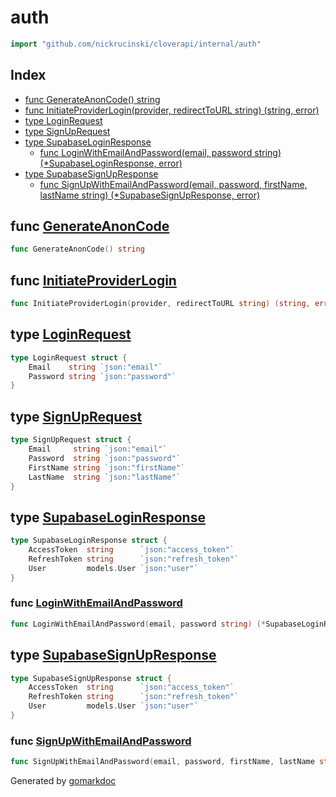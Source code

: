 <!-- Code generated by gomarkdoc. DO NOT EDIT -->

# auth

```go
import "github.com/nickrucinski/cloverapi/internal/auth"
```

## Index

- [func GenerateAnonCode\(\) string](<#GenerateAnonCode>)
- [func InitiateProviderLogin\(provider, redirectToURL string\) \(string, error\)](<#InitiateProviderLogin>)
- [type LoginRequest](<#LoginRequest>)
- [type SignUpRequest](<#SignUpRequest>)
- [type SupabaseLoginResponse](<#SupabaseLoginResponse>)
  - [func LoginWithEmailAndPassword\(email, password string\) \(\*SupabaseLoginResponse, error\)](<#LoginWithEmailAndPassword>)
- [type SupabaseSignUpResponse](<#SupabaseSignUpResponse>)
  - [func SignUpWithEmailAndPassword\(email, password, firstName, lastName string\) \(\*SupabaseSignUpResponse, error\)](<#SignUpWithEmailAndPassword>)


<a name="GenerateAnonCode"></a>
## func [GenerateAnonCode](<https://github.com/NicholasRucinski/CloverAPIRewrite/blob/main/internal/auth/utils.go#L8>)

```go
func GenerateAnonCode() string
```



<a name="InitiateProviderLogin"></a>
## func [InitiateProviderLogin](<https://github.com/NicholasRucinski/CloverAPIRewrite/blob/main/internal/auth/login.go#L60>)

```go
func InitiateProviderLogin(provider, redirectToURL string) (string, error)
```



<a name="LoginRequest"></a>
## type [LoginRequest](<https://github.com/NicholasRucinski/CloverAPIRewrite/blob/main/internal/auth/login.go#L14-L17>)



```go
type LoginRequest struct {
    Email    string `json:"email"`
    Password string `json:"password"`
}
```

<a name="SignUpRequest"></a>
## type [SignUpRequest](<https://github.com/NicholasRucinski/CloverAPIRewrite/blob/main/internal/auth/signup.go#L13-L18>)



```go
type SignUpRequest struct {
    Email     string `json:"email"`
    Password  string `json:"password"`
    FirstName string `json:"firstName"`
    LastName  string `json:"lastName"`
}
```

<a name="SupabaseLoginResponse"></a>
## type [SupabaseLoginResponse](<https://github.com/NicholasRucinski/CloverAPIRewrite/blob/main/internal/auth/login.go#L19-L23>)



```go
type SupabaseLoginResponse struct {
    AccessToken  string      `json:"access_token"`
    RefreshToken string      `json:"refresh_token"`
    User         models.User `json:"user"`
}
```

<a name="LoginWithEmailAndPassword"></a>
### func [LoginWithEmailAndPassword](<https://github.com/NicholasRucinski/CloverAPIRewrite/blob/main/internal/auth/login.go#L25>)

```go
func LoginWithEmailAndPassword(email, password string) (*SupabaseLoginResponse, error)
```



<a name="SupabaseSignUpResponse"></a>
## type [SupabaseSignUpResponse](<https://github.com/NicholasRucinski/CloverAPIRewrite/blob/main/internal/auth/signup.go#L20-L24>)



```go
type SupabaseSignUpResponse struct {
    AccessToken  string      `json:"access_token"`
    RefreshToken string      `json:"refresh_token"`
    User         models.User `json:"user"`
}
```

<a name="SignUpWithEmailAndPassword"></a>
### func [SignUpWithEmailAndPassword](<https://github.com/NicholasRucinski/CloverAPIRewrite/blob/main/internal/auth/signup.go#L26>)

```go
func SignUpWithEmailAndPassword(email, password, firstName, lastName string) (*SupabaseSignUpResponse, error)
```



Generated by [gomarkdoc](<https://github.com/princjef/gomarkdoc>)
